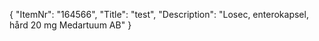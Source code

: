 {
  "ItemNr": "164566",
  "Title": "test",
  "Description": "Losec, enterokapsel, hård 20 mg Medartuum AB"
}